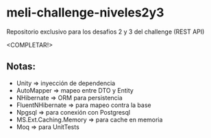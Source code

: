 # meli-challenge-niveles2y3
Repositorio exclusivo para los desafios 2 y 3 del challenge (REST API)

<COMPLETAR!>

## Notas:
- Unity => inyección de dependencia
- AutoMapper => mapeo entre DTO y Entity
- NHibernate => ORM para persistencia
- FluentNHibernate => para mapeo contra la base
- Npgsql => para conexión con Postgresql
- MS.Ext.Caching.Memory => para cache en memoria
- Moq => para UnitTests